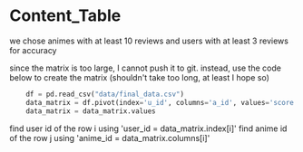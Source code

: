 #  Content_Table

we chose animes with at least 10 reviews and users with at least 3 reviews for accuracy 

since the matrix is too large, I cannot push it to git. instead, use the code below to create the matrix (shouldn't take too long, at least I hope so)
```python
    df = pd.read_csv("data/final_data.csv")
    data_matrix = df.pivot(index='u_id', columns='a_id', values='score').fillna(0)
    data_matrix = data_matrix.values
```
find user id of the row i using 'user_id = data_matrix.index[i]'
find anime id of the row j using 'anime_id = data_matrix.columns[i]'